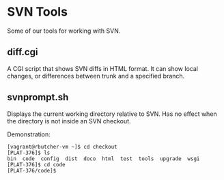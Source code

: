 SVN Tools
=========

Some of our tools for working with SVN.

diff.cgi
--------

A CGI script that shows SVN diffs in HTML format. It can show local changes,
or differences between trunk and a specified branch.

svnprompt.sh
------------

Displays the current working directory relative to SVN.
Has no effect when the directory is not inside an SVN checkout.

Demonstration:

    [vagrant@rbutcher-vm ~]$ cd checkout
    [PLAT-376]$ ls
    bin  code  config  dist  doco  html  test  tools  upgrade  wsgi
    [PLAT-376]$ cd code
    [PLAT-376/code]$
